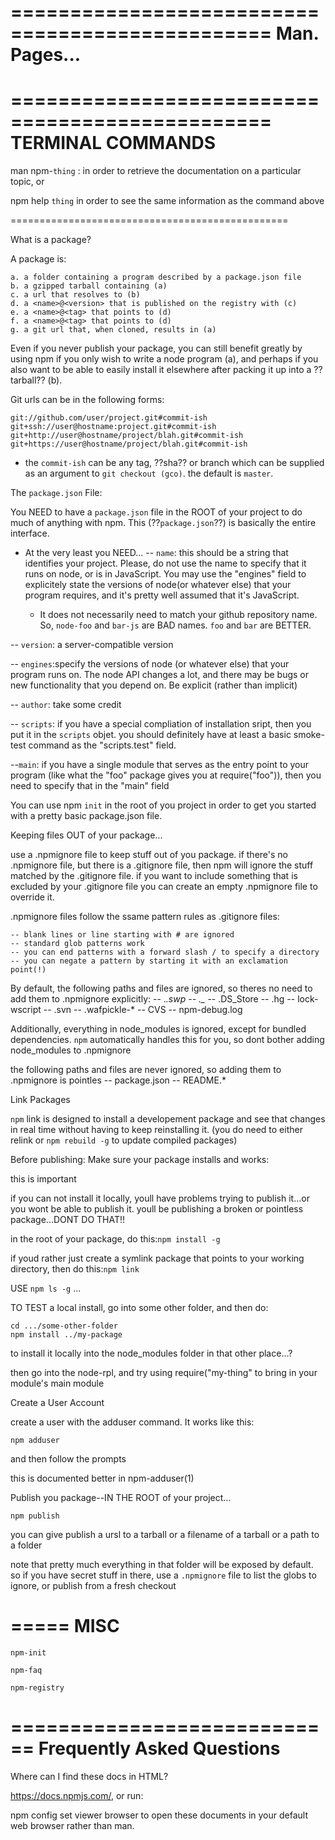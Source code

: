 ================================================
Man. Pages...
================================================


 
================================================ 
 TERMINAL COMMANDS
================================================

 man npm-`thing` :
    in order to retrieve the documentation on a particular topic, or 

npm help `thing` in order to see the same information as the command above


================================================



What is a package?

A package is:

    a. a folder containing a program described by a package.json file
    b. a gzipped tarball containing (a)
    c. a url that resolves to (b)
    d. a <name>@<version> that is published on the registry with (c)
    e. a <name>@<tag> that points to (d)
    f. a <name>@<tag> that points to (d)
    g. a git url that, when cloned, results in (a)
    
Even if you never publish your package, you can still benefit greatly by using npm if you only wish to write a node program (a), and perhaps if you also want to be able to easily install it elsewhere after packing it up into a ??tarball?? (b).


Git urls can be in the following forms:

```
git://github.com/user/project.git#commit-ish
git+ssh://user@hostname:project.git#commit-ish
git+http://user@hostname/project/blah.git#commit-ish
git+https://user@hostname/project/blah.git#commit-ish
```
* the `commit-ish` can be any tag, ??sha?? or branch which can be supplied as an argument to `git checkout (gco)`. the default is `master`.



The `package.json` File:

You NEED to have a `package.json` file in the ROOT of your project to do much of anything with npm. This (??`package.json`??) is basically the entire interface.

  * At the very least you NEED...
    -- `name`: this should be a string that identifies your project. Please, do not use the name to specify that it runs on node, or is in JavaScript. You may use the "engines" field to explicitely state the versions of node(or whatever else) that your program requires, and it's pretty well assumed that it's JavaScript.
    
    * It does not necessarily need to match your github repository name. So, `node-foo` and `bar-js` are BAD names. `foo` and `bar` are BETTER. 

-- `version`: a server-compatible version

-- `engines`:specify the versions of node (or whatever else) that your program runs on. The node API changes a lot, and there may be bugs or new functionality that you depend on. Be explicit (rather than implicit)

-- `author`: take some credit

-- `scripts`: if you have a special compliation of installation sript, then you put it in the `scripts` objet. you should definitely have at least a basic smoke-test command as the "scripts.test" field. 

--`main`: if you have a single module that serves as the entry point to your program (like what the "foo" package gives you at require("foo")), then you need to specify that in the "main" field

You can use npm `init` in the root of you project in order to get you started with a pretty basic package.json file. 



Keeping files OUT of your package...

use a .npmignore file to keep stuff out of you package. if there's no .npmignore file, but there is a .gitignore file, then npm will ignore the stuff matched by the .gitignore file. if you want to include something that is excluded by your .gitignore file you can create an empty .npmignore file to override it.

.npmignore files follow the ssame pattern rules as .gitignore files:

    -- blank lines or line starting with # are ignored
    -- standard glob patterns work
    -- you can end patterns with a forward slash / to specify a directory
    -- you can negate a pattern by starting it with an exclamation point(!)

By default, the following paths and files are ignored, so theres no need to add them to .npmignore explicitly:
    -- .*.swp
    -- ._*
    -- .DS_Store
    -- .hg
    -- lock-wscript
    -- .svn
    -- .wafpickle-*
    -- CVS
    -- npm-debug.log

Additionally, everything in node_modules is ignored, except for bundled dependencies. `npm` automatically handles this for you, so dont bother adding node_modules to .npmignore

the following paths and files are never ignored, so adding them to .npmignore is pointles
    -- package.json
    -- README.*
    
Link Packages 

`npm` link is designed to install a developement package and see that changes in real time without having to keep reinstalling it. (you do need to either relink or `npm rebuild -g` to update compiled packages)


Before publishing: Make sure your package installs and works:

this is important

if you can not install it locally, youll have problems trying to publish it...or you wont be able to publish it. youll be publishing a broken or pointless package...DONT DO THAT!!

in the root of your package, do this:`npm install -g`

if youd rather just create a symlink package that points to your working directory, then do this:`npm link`

USE `npm ls -g` ...

TO TEST a local install, go into some other folder, and then do:

```
cd .../some-other-folder
npm install ../my-package
```

to install it locally into the node_modules folder in that other place...?

then go into the node-rpl, and try using require("my-thing" to bring in your module's main module




Create a User Account

create a user with the adduser command. It works like this:

```
npm adduser
```

and then follow the prompts

this is documented better in npm-adduser(1)




Publish you package--IN THE ROOT of your project...

```
npm publish
```

you can give publish a ursl to a tarball or a filename of a tarball or a path to a folder

note that pretty much everything in that folder will be exposed by default. so if you have secret stuff in there, use a `.npmignore` file to list the globs to ignore, or publish from a fresh checkout




=====
MISC
=====

```
npm-init
```

```
npm-faq
```

```
npm-registry
```


============================
Frequently Asked Questions
============================


Where can I find these docs in HTML?

https://docs.npmjs.com/, or run:

npm config set viewer browser
to open these documents in your default web browser rather than man.


